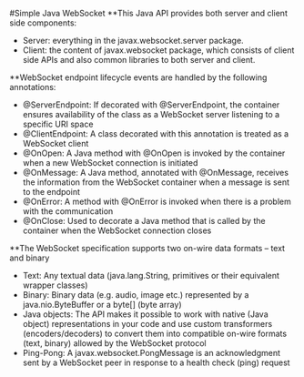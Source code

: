 #Simple Java WebSocket
**This Java API provides both server and client side components:
<ul>
    <li>Server: everything in the javax.websocket.server package.</li>
    <li>Client: the content of javax.websocket package, which consists of client side APIs and also common libraries to both server and client.</li>
</ul>

**WebSocket endpoint lifecycle events are handled by the following annotations:
<ul>
    <li>@ServerEndpoint: If decorated with @ServerEndpoint, the container ensures availability of the class as a WebSocket server listening to a specific URI space</li>
    <li>@ClientEndpoint: A class decorated with this annotation is treated as a WebSocket client</li>
    <li>@OnOpen: A Java method with @OnOpen is invoked by the container when a new WebSocket connection is initiated</li>
    <li>@OnMessage: A Java method, annotated with @OnMessage, receives the information from the WebSocket container when a message is sent to the endpoint</li>
    <li>@OnError: A method with @OnError is invoked when there is a problem with the communication</li>
    <li>@OnClose: Used to decorate a Java method that is called by the container when the WebSocket connection closes</li>
</ul>

**The WebSocket specification supports two on-wire data formats – text and binary
<ul>
<li>Text: Any textual data (java.lang.String, primitives or their equivalent wrapper classes)</li>
<li>Binary: Binary data (e.g. audio, image etc.) represented by a java.nio.ByteBuffer or a byte[] (byte array)</li>
<li>Java objects: The API makes it possible to work with native (Java object) representations in your code and use custom transformers (encoders/decoders) to convert them into compatible on-wire formats (text, binary) allowed by the WebSocket protocol</li>
<li>Ping-Pong: A javax.websocket.PongMessage is an acknowledgment sent by a WebSocket peer in response to a health check (ping) request</li>
</ul>
